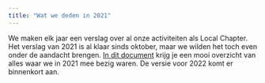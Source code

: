 ```yaml
---
title: "Wat we deden in 2021"
---
```


We maken elk jaar een verslag over al onze activiteiten als Local Chapter. Het verslag van 2021 is al klaar sinds oktober, maar we wilden het toch even onder de aandacht brengen. [In dit document](https://github.com/osmbe/working-group-bylaws/blob/master/annual-report/2021.md) krijg je een mooi overzicht van alles waar we in 2021 mee bezig waren. De versie voor 2022 komt er binnenkort aan.
